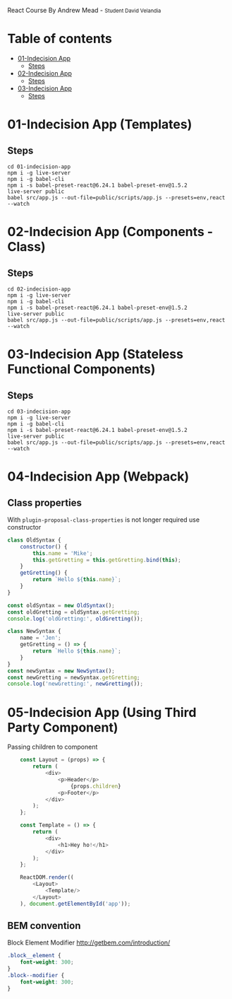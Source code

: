 React Course By Andrew Mead - <small>Student David Velandia</small>

Table of contents
=================

* [ 01-Indecision App](#h1-01-indecision-app)
    * [Steps](#h2-steps)
* [ 02-Indecision App](#h1-02-indecision-app)
    * [Steps](#h2-steps)
* [ 03-Indecision App](#h1-03-indecision-app)
    * [Steps](#h2-steps)


# 01-Indecision App (Templates)
## Steps
```shell
cd 01-indecision-app
npm i -g live-server
npm i -g babel-cli
npm i -s babel-preset-react@6.24.1 babel-preset-env@1.5.2
live-server public
babel src/app.js --out-file=public/scripts/app.js --presets=env,react --watch
```
# 02-Indecision App (Components - Class)
## Steps
```shell
cd 02-indecision-app
npm i -g live-server
npm i -g babel-cli
npm i -s babel-preset-react@6.24.1 babel-preset-env@1.5.2
live-server public
babel src/app.js --out-file=public/scripts/app.js --presets=env,react --watch
```
# 03-Indecision App (Stateless Functional Components)
## Steps
```shell
cd 03-indecision-app
npm i -g live-server
npm i -g babel-cli
npm i -s babel-preset-react@6.24.1 babel-preset-env@1.5.2
live-server public
babel src/app.js --out-file=public/scripts/app.js --presets=env,react --watch
```

# 04-Indecision App (Webpack)
## Class properties
With `plugin-proposal-class-properties` is not longer required use constructor
```javascript
class OldSyntax {
    constructor() {
        this.name = 'Mike';
        this.getGretting = this.getGretting.bind(this);
    }
    getGretting() {
        return `Hello ${this.name}`;
    }
}

const oldSyntax = new OldSyntax();
const oldGretting = oldSyntax.getGretting;
console.log('oldGretting:', oldGretting());

class NewSyntax {
    name = 'Jen';
    getGretting = () => {
        return `Hello ${this.name}`;
    }
}
const newSyntax = new NewSyntax();
const newGretting = newSyntax.getGretting;
console.log('newGretting:', newGretting());
```

# 05-Indecision App (Using Third Party Component)
Passing children to component
```javascript
    const Layout = (props) => {
        return (
            <div>
                <p>Header</p>
                    {props.children}
                <p>Footer</p>
            </div>
        );
    };

    const Template = () => {
        return (
            <div>
                <h1>Hey ho!</h1>
            </div>
        );
    };

    ReactDOM.render((
        <Layout>
            <Template/>
        </Layout>
    ), document.getElementById('app'));
```
## BEM convention
Block Element Modifier
http://getbem.com/introduction/
```css
.block__element {
    font-weight: 300;
}
.block--modifier {
    font-weight: 300;
}
```

